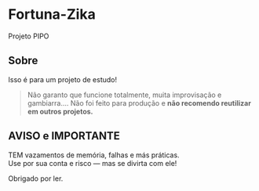 # Fortuna-Zika
Projeto PIPO

## Sobre 
Isso é para um projeto de estudo!

> Não garanto que funcione totalmente, muita improvisação e gambiarra....
> Não foi feito para produção e **não recomendo reutilizar em outros projetos.**
> 
## AVISO e IMPORTANTE

TEM vazamentos de memória, falhas e más práticas.  
Use por sua conta e risco — mas se divirta com ele!

Obrigado por ler.

